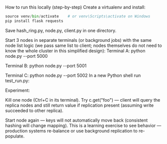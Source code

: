 How to run this locally (step-by-step)
Create a virtualenv and install:

```python -m venv venv
source venv/bin/activate    # or venv\Scripts\activate on Windows
pip install flask requests
```
Save hash_ring.py, node.py, client.py in one directory.

Start 3 nodes in separate terminals (or background jobs) with the same node list logic (we pass same list to client; nodes themselves do not need to know the whole cluster in this simplified design):
Terminal A:
python node.py --port 5000

Terminal B:
python node.py --port 5001

Terminal C:
python node.py --port 5002
In a new Python shell run  test_run.py:


Experiment:

Kill one node (Ctrl+C in its terminal). Try c.get("foo") — client will query the replica nodes and still return value if replication present (assuming write succeeded to other replica).

Start node again — keys will not automatically move back (consistent hashing will change mapping). This is a learning exercise to see behavior — production systems re-balance or use background replication to re-populate.

